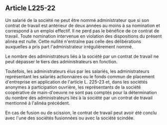 Article L225-22
----
Un salarié de la société ne peut être nommé administrateur que si son contrat de
travail est antérieur de deux années au moins à sa nomination et correspond à un
emploi effectif. Il ne perd pas le bénéfice de ce contrat de travail. Toute
nomination intervenue en violation des dispositions du présent alinéa est nulle.
Cette nullité n'entraîne pas celle des délibérations auxquelles a pris part
l'administrateur irrégulièrement nommé.

Le nombre des administrateurs liés à la société par un contrat de travail ne
peut dépasser le tiers des administrateurs en fonction.

Toutefois, les administrateurs élus par les salariés, les administrateurs
représentant les salariés actionnaires ou le fonds commun de placement
d'entreprise en application de l'article L. 225-23 et, dans les sociétés
anonymes à participation ouvrière, les représentants de la société coopérative
de main-d'oeuvre ne sont pas comptés pour la détermination du nombre des
administrateurs liés à la société par un contrat de travail mentionné à l'alinéa
précédent.

En cas de fusion ou de scission, le contrat de travail peut avoir été conclu
avec l'une des sociétés fusionnées ou avec la société scindée.
